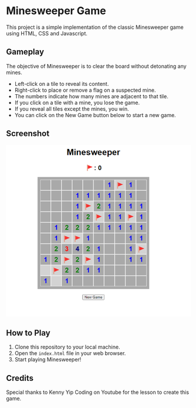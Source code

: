 # Minesweeper Game

This project is a simple implementation of the classic Minesweeper game using HTML, CSS and Javascript.

## Gameplay

The objective of Minesweeper is to clear the board without detonating any mines. 

- Left-click on a tile to reveal its content.
- Right-click to place or remove a flag on a suspected mine.
- The numbers indicate how many mines are adjacent to that tile.
- If you click on a tile with a mine, you lose the game.
- If you reveal all tiles except the mines, you win.
- You can click on the New Game button below to start a new game.

## Screenshot

![Minesweeper Screenshot](minesweeper.png)

## How to Play

1. Clone this repository to your local machine.
2. Open the `index.html` file in your web browser.
3. Start playing Minesweeper!

## Credits

Special thanks to Kenny Yip Coding on Youtube for the lesson to create this game.

